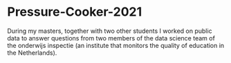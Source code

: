 # Pressure-Cooker-2021

During my masters, together with two other students I worked on public data to answer questions from two members of the data science team of the onderwijs inspectie (an institute that monitors the quality of education in the Netherlands).
